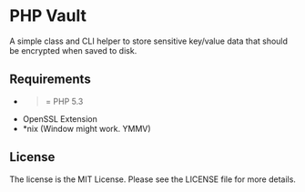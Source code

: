 # PHP Vault

A simple class and CLI helper to store sensitive key/value data that should be
encrypted when saved to disk.

## Requirements

- >= PHP 5.3
- OpenSSL Extension
- \*nix (Window might work. YMMV)

## License

The license is the MIT License. Please see the LICENSE file for more details.
